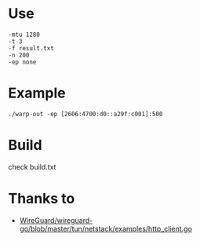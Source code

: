 # Use
```
-mtu 1280
-t 3
-f result.txt
-n 200
-ep none
```

# Example
```
./warp-out -ep [2606:4700:d0::a29f:c001]:500
```

# Build
check build.txt

# Thanks to
- [WireGuard/wireguard-go/blob/master/tun/netstack/examples/http_client.go](https://github.com/WireGuard/wireguard-go/blob/master/tun/netstack/examples/http_client.go)